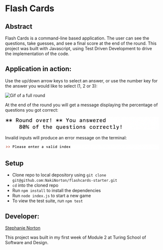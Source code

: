 # Flash Cards

## Abstract
Flash Cards is a command-line based application. The user can see the questions, take guesses, and see a final score at the end of the round. This project was built with Javascript, using Test Driven Development to drive the implementation of the code.

## Application in action:  
Use the up/down arrow keys to select an answer, or use the number key for the answer you would like to select (1, 2 or 3):

![Gif of a full round](assets/flashcards-fullround.gif)

At the end of the round you will get a message displaying the percentage of questions you got correct:

![Screenshot of the message at the end of the round](assets/Flashcards-percentage.png)

Invalid inputs will produce an error message on the terminal:

![Screenshot of the invalid input message](assets/flashcards-invalid-input.png)

## Setup
* Clone repo to local depository using `git clone git@github.com:NakiNorton/flashcards-starter.git`  
* `cd` into the cloned repo  
* Run `npm install` to install the dependencies
* Run `node index.js` to start a new game
* To view the test suite, run `npm test`

## Developer:
[Stephanie Norton](https://github.com/NakiNorton)

This project was built in my first week of Module 2 at Turing School of Software and Design.


